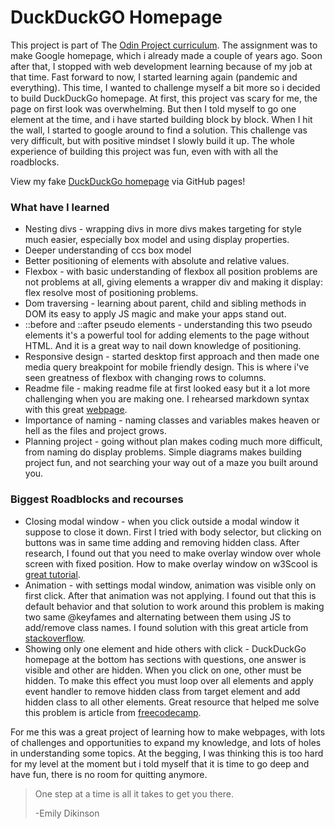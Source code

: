 # DuckDuckGO Homepage

This project is part of The [Odin Project curriculum](https://www.theodinproject.com). The assignment was to make
Google homepage, which i already made a couple of years ago. Soon after that, I stopped with
web development learning because of my job at that time. Fast forward to now, I
started learning again (pandemic and everything).
This time, I wanted to challenge myself a bit more so i decided to build
DuckDuckGo homepage.
At first, this project vas scary for me, the page on first look was overwhelming.
But then I told myself to go one element at the time, and i have started building
block by block. When I hit the wall, I started to google around to find a solution.
This challenge vas very difficult, but with positive mindset I slowly build it up.
The whole experience of building this project was fun, even with with all the roadblocks.

View my fake [DuckDuckGo homepage](https://mojotron.github.io/duckduckgo-homepage/index.html) via GitHub pages!

### What have I learned

- Nesting divs - wrapping divs in more divs makes targeting for style much
  easier, especially box model and using display properties.
- Deeper understanding of ccs box model
- Better positioning of elements with absolute and relative values.
- Flexbox - with basic understanding of flexbox all position problems are not
  problems at all, giving elements a wrapper div and making it display: flex resolve
  most of positioning problems.
- Dom traversing - learning about parent, child and sibling methods in DOM its
  easy to apply JS magic and make your apps stand out.
- ::before and ::after pseudo elements - understanding this two pseudo elements
  it's a powerful tool for adding elements to the page without HTML. And it is a great way
  to nail down knowledge of positioning.
- Responsive design - started desktop first approach and then made one
  media query breakpoint for mobile friendly design. This is where i've seen greatness
  of flexbox with changing rows to columns.
- Readme file - making readme file at first looked easy but it a lot more challenging
  when you are making one. I rehearsed markdown syntax with this great [webpage](https://markdownlivepreview.com/).
- Importance of naming - naming classes and variables makes heaven or hell as
  the files and project grows.
- Planning project - going without plan makes coding much more difficult, from
  naming do display problems. Simple diagrams makes building project fun, and not
  searching your way out of a maze you built around you.

### Biggest Roadblocks and recourses

- Closing modal window - when you click outside a modal window it suppose
  to close it down. First I tried with body selector, but clicking on buttons was
  in same time adding and removing hidden class. After research, I found out that
  you need to make overlay window over whole screen with fixed position. How to
  make overlay window on w3Scool is [great tutorial](https://www.w3schools.com/howto/howto_css_overlay.asp).
- Animation - with settings modal window, animation was visible only on first
  click. After that animation was not applying. I found out that this is default
  behavior and that solution to work around this problem is making two same
  @keyfames and alternating between them using JS to add/remove class names.
  I found solution with this great article from [stackoverflow](https://stackoverflow.com/questions/39790438/css-animation-works-only-first-time).
- Showing only one element and hide others with click - DuckDuckGo homepage at the
  bottom has sections with questions, one answer is visible and other are hidden.
  When you click on one, other must be hidden. To make this effect you must loop
  over all elements and apply event handler to remove hidden class from target element
  and add hidden class to all other elements. Great resource that helped me solve
  this problem is article from [freecodecamp](https://dev.to/mohdhussein/how-to-show-the-clicked-element-only-and-hide-others-in-vanilla-javascript-1ip2).

For me this was a great project of learning how to make webpages, with lots of
challenges and opportunities to expand my knowledge, and lots of holes in
understanding some topics. At the begging, I was thinking this is too
hard for my level at the moment but i told myself that it is time to go deep and
have fun, there is no room for quitting anymore.

> One step at a time is all it takes to get you there.
>
> -Emily Dikinson
